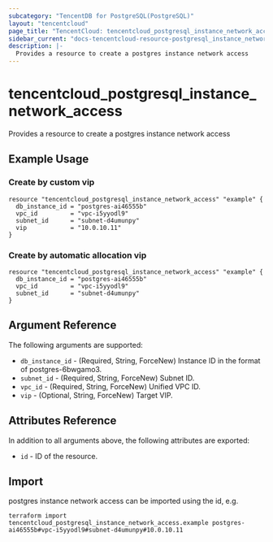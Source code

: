 ```yaml
---
subcategory: "TencentDB for PostgreSQL(PostgreSQL)"
layout: "tencentcloud"
page_title: "TencentCloud: tencentcloud_postgresql_instance_network_access"
sidebar_current: "docs-tencentcloud-resource-postgresql_instance_network_access"
description: |-
  Provides a resource to create a postgres instance network access
---
```


# tencentcloud_postgresql_instance_network_access

Provides a resource to create a postgres instance network access

## Example Usage

### Create by custom vip

```hcl
resource "tencentcloud_postgresql_instance_network_access" "example" {
  db_instance_id = "postgres-ai46555b"
  vpc_id         = "vpc-i5yyodl9"
  subnet_id      = "subnet-d4umunpy"
  vip            = "10.0.10.11"
}
```

### Create by automatic allocation vip

```hcl
resource "tencentcloud_postgresql_instance_network_access" "example" {
  db_instance_id = "postgres-ai46555b"
  vpc_id         = "vpc-i5yyodl9"
  subnet_id      = "subnet-d4umunpy"
}
```

## Argument Reference

The following arguments are supported:

* `db_instance_id` - (Required, String, ForceNew) Instance ID in the format of postgres-6bwgamo3.
* `subnet_id` - (Required, String, ForceNew) Subnet ID.
* `vpc_id` - (Required, String, ForceNew) Unified VPC ID.
* `vip` - (Optional, String, ForceNew) Target VIP.

## Attributes Reference

In addition to all arguments above, the following attributes are exported:

* `id` - ID of the resource.



## Import

postgres instance network access can be imported using the id, e.g.

```
terraform import tencentcloud_postgresql_instance_network_access.example postgres-ai46555b#vpc-i5yyodl9#subnet-d4umunpy#10.0.10.11
```

